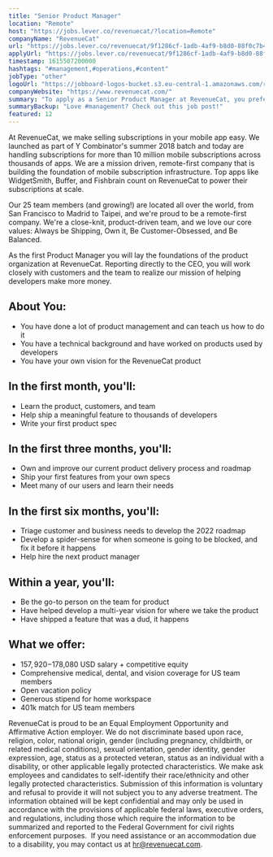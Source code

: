 ```yaml
---
title: "Senior Product Manager"
location: "Remote"
host: "https://jobs.lever.co/revenuecat/?location=Remote"
companyName: "RevenueCat"
url: "https://jobs.lever.co/revenuecat/9f1286cf-1adb-4af9-b8d0-88f0c7b46311"
applyUrl: "https://jobs.lever.co/revenuecat/9f1286cf-1adb-4af9-b8d0-88f0c7b46311/apply"
timestamp: 1615507200000
hashtags: "#management,#operations,#content"
jobType: "other"
logoUrl: "https://jobboard-logos-bucket.s3.eu-central-1.amazonaws.com/revenuecat"
companyWebsite: "https://www.revenuecat.com/"
summary: "To apply as a Senior Product Manager at RevenueCat, you preferably need to have some knowledge of: experience in: #management, #operations, #content."
summaryBackup: "Love #management? Check out this job post!"
featured: 12
---
```


At RevenueCat, we make selling subscriptions in your mobile app easy. We launched as part of Y Combinator's summer 2018 batch and today are handling subscriptions for more than 10 million mobile subscriptions across thousands of apps. We are a mission driven, remote-first company that is building the foundation of mobile subscription infrastructure. Top apps like WidgetSmith, Buffer, and Fishbrain count on RevenueCat to power their subscriptions at scale.

Our 25 team members (and growing!) are located all over the world, from San Francisco to Madrid to Taipei, and we're proud to be a remote-first company. We're a close-knit, product-driven team, and we love our core values: Always be Shipping, Own it, Be Customer-Obsessed, and Be Balanced.

As the first Product Manager you will lay the foundations of the product organization at RevenueCat. Reporting directly to the CEO, you will work closely with customers and the team to realize our mission of helping developers make more money.

## About You:

*   You have done a lot of product management and can teach us how to do it
*   You have a technical background and have worked on products used by developers
*   You have your own vision for the RevenueCat product

## In the first month, you'll:

*   Learn the product, customers, and team
*   Help ship a meaningful feature to thousands of developers
*   Write your first product spec

## In the first three months, you'll:

*   Own and improve our current product delivery process and roadmap
*   Ship your first features from your own specs
*   Meet many of our users and learn their needs

## In the first six months, you'll:

*   Triage customer and business needs to develop the 2022 roadmap
*   Develop a spider-sense for when someone is going to be blocked, and fix it before it happens
*   Help hire the next product manager

## Within a year, you'll:

*   Be the go-to person on the team for product
*   Have helped develop a multi-year vision for where we take the product
*   Have shipped a feature that was a dud, it happens

## What we offer:

*   $157,920-$178,080 USD salary + competitive equity
*   Comprehensive medical, dental, and vision coverage for US team members
*   Open vacation policy
*   Generous stipend for home workspace
*   401k match for US team members

RevenueCat is proud to be an Equal Employment Opportunity and Affirmative Action employer. We do not discriminate based upon race, religion, color, national origin, gender (including pregnancy, childbirth, or related medical conditions), sexual orientation, gender identity, gender expression, age, status as a protected veteran, status as an individual with a disability, or other applicable legally protected characteristics. We make ask employees and candidates to self-identify their race/ethnicity and other legally protected characteristics. Submission of this information is voluntary and refusal to provide it will not subject you to any adverse treatment. The information obtained will be kept confidential and may only be used in accordance with the provisions of applicable federal laws, executive orders, and regulations, including those which require the information to be summarized and reported to the Federal Government for civil rights enforcement purposes.  If you need assistance or an accommodation due to a disability, you may contact us at hr@revenuecat.com.
